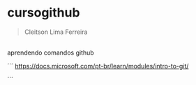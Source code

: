 # cursogithub
>Cleitson Lima Ferreira 
<br>
aprendendo comandos github
<br>
  
´´´
https://docs.microsoft.com/pt-br/learn/modules/intro-to-git/

´´´
